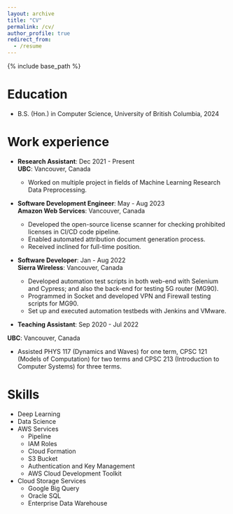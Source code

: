 ```yaml
---
layout: archive
title: "CV"
permalink: /cv/
author_profile: true
redirect_from:
  - /resume
---
```


{% include base_path %}

Education
======
* B.S. (Hon.) in Computer Science, University of British Columbia, 2024

Work experience
======
* **Research Assistant**: Dec 2021 - Present <br />
**UBC**: Vancouver, Canada
  * Worked on multiple project in fields of Machine Learning Research Data Preprocessing.

* **Software Development Engineer**: May - Aug 2023 <br />
**Amazon Web Services**: Vancouver, Canada
  * Developed the open-source license scanner for checking prohibited licenses in CI/CD code pipeline.
  * Enabled automated attribution document generation process.
  * Received inclined for full-time position.

* **Software Developer**: Jan - Aug 2022 <br />
**Sierra Wireless**: Vancouver, Canada
  * Developed automation test scripts in both web-end with Selenium and Cypress; and also the back-end for testing 5G router (MG90).
  * Programmed in Socket and developed VPN and Firewall testing scripts for MG90.
  * Set up and executed automation testbeds with Jenkins and VMware.

* **Teaching Assistant**: Sep 2020 - Jul 2022 <br />
<!-- **Department of Computer Science at UBC**: Vancouver, Canada -->
**UBC**: Vancouver, Canada
  * Assisted PHYS 117 (Dynamics and Waves) for one term, CPSC 121 (Models of Computation) for two terms and CPSC 213 (Introduction to Computer Systems) for three terms.


Skills
======
* Deep Learning
* Data Science
* AWS Services
  * Pipeline
  * IAM Roles
  * Cloud Formation
  * S3 Bucket
  * Authentication and Key Management
  * AWS Cloud Development Toolkit
* Cloud Storage Services
  * Google Big Query
  * Oracle SQL
  * Enterprise Data Warehouse

<!-- Publications
======
  <ul>{% for post in site.publications %}
    {% include archive-single-cv.html %}
  {% endfor %}</ul>
  
Talks
======
  <ul>{% for post in site.talks %}
    {% include archive-single-talk-cv.html %}
  {% endfor %}</ul>
  
Teaching
======
  <ul>{% for post in site.teaching %}
    {% include archive-single-cv.html %}
  {% endfor %}</ul>
  
Service and leadership
======
* Currently signed in to 43 different slack teams -->
